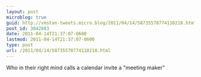 ```yaml
---
layout: post
microblog: true
guid: http://vmstan-tweets.micro.blog/2011/04/14/58735578774110210.html
post_id: 3042883
date: 2011-04-14T21:37:07-0600
lastmod: 2011-04-14T21:37:07-0600
type: post
url: /2011/04/14/58735578774110210.html
---
```

Who in their right mind calls a calendar invite a "meeting maker"
